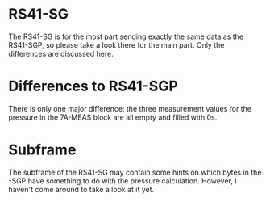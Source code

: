 # RS41-SG
The RS41-SG is for the most part sending exactly the same data as the RS41-SGP, so please take a look there for the main part. Only the differences are discussed here.

# Differences to RS41-SGP

There is only one major difference: the three measurement values for the pressure in the 7A-MEAS block are all empty and filled with 0s.

# Subframe

The subframe of the RS41-SG may contain some hints on which bytes in the -SGP have something to do with the pressure calculation. However, I haven't come around to take a look at it yet.
